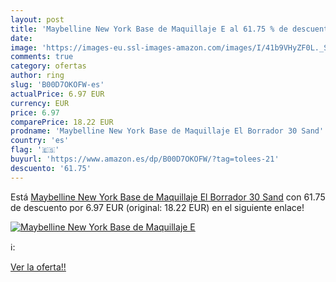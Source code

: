 ```yaml
---
layout: post
title: 'Maybelline New York Base de Maquillaje E al 61.75 % de descuento'
date: 
image: 'https://images-eu.ssl-images-amazon.com/images/I/41b9VHyZF0L._SL200_.jpg'
comments: true
category: ofertas
author: ring
slug: 'B00D7OKOFW-es'
actualPrice: 6.97 EUR
currency: EUR
price: 6.97
comparePrice: 18.22 EUR
prodname: 'Maybelline New York Base de Maquillaje El Borrador 30 Sand'
country: 'es'
flag: '🇪🇸'
buyurl: 'https://www.amazon.es/dp/B00D7OKOFW/?tag=tolees-21'
descuento: '61.75'
---
```


Está [Maybelline New York Base de Maquillaje El Borrador 30 Sand](https://www.amazon.es/dp/B00D7OKOFW/?tag=tolees-21) con 61.75 de descuento por 6.97 EUR (original: 18.22 EUR) en el siguiente enlace!

[![Maybelline New York Base de Maquillaje E](https://images-eu.ssl-images-amazon.com/images/I/41b9VHyZF0L._SL200_.jpg)](https://www.amazon.es/dp/B00D7OKOFW/?tag=tolees-21)

ℹ️:


[Ver la oferta!!](https://www.amazon.es/dp/B00D7OKOFW/?tag=tolees-21)

